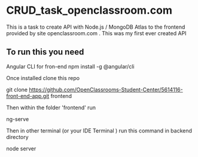 # CRUD_task_openclassroom.com
This is a task to create API with Node.js / MongoDB Atlas to the frontend provided by site openclassroom.com . This was my first ever created API 

## To run this you need 

Angular CLI for fron-end 
npm install -g @angular/cli

Once installed clone this repo 

git clone https://github.com/OpenClassrooms-Student-Center/5614116-front-end-app.git frontend

Then within the folder 'frontend' run 

ng-serve 

Then in other terminal (or your IDE Terminal ) run this command in backend directory 

node server







